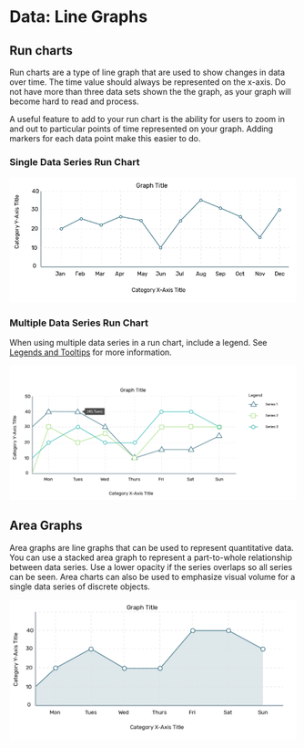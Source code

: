 # Data: Line Graphs

## Run charts

Run charts are a type of line graph that are used to show changes in data over time. The time value should always be represented on the x-axis. Do not have more than three data sets shown the the graph, as your graph will become hard to read and process.

A useful feature to add to your run chart is the ability for users to zoom in and out to particular points of time represented on your graph. Adding markers for each data point make this easier to do.

### Single Data Series Run Chart

![](.gitbook/assets/linegraph.png)

### Multiple Data Series Run Chart

When using multiple data series in a run chart, include a legend. See [Legends and Tooltips](https://gctools-outilsgc.gitbook.io/-gcdigital-design-system/~/edit/primary/data-legends-and-tooltips) for more information.

![](.gitbook/assets/asset-1-2x.png)



## Area Graphs

Area graphs are line graphs that can be used to represent quantitative data. You can use a stacked area graph to represent a part-to-whole relationship between data series. Use a lower opacity if the series overlaps so all series can be seen.  Area charts can also be used to emphasize visual volume for a single data series of discrete objects.

![](.gitbook/assets/asset-25-2x%20%282%29.png)

